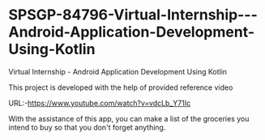 # SPSGP-84796-Virtual-Internship---Android-Application-Development-Using-Kotlin
Virtual Internship - Android Application Development Using Kotlin

This project is developed with the help of provided reference video

URL:-https://www.youtube.com/watch?v=vdcLb_Y71Ic

With the assistance of this app, you can make a list of the groceries you intend to buy so that you don't forget anything.
